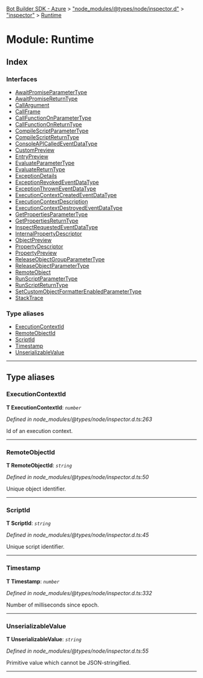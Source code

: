 [Bot Builder SDK - Azure](../README.md) > ["node_modules/@types/node/inspector.d"](../modules/_node_modules__types_node_inspector_d_.md) > ["inspector"](../modules/_node_modules__types_node_inspector_d_._inspector_.md) > [Runtime](../modules/_node_modules__types_node_inspector_d_._inspector_.runtime.md)



# Module: Runtime

## Index

### Interfaces

* [AwaitPromiseParameterType](../interfaces/_node_modules__types_node_inspector_d_._inspector_.runtime.awaitpromiseparametertype.md)
* [AwaitPromiseReturnType](../interfaces/_node_modules__types_node_inspector_d_._inspector_.runtime.awaitpromisereturntype.md)
* [CallArgument](../interfaces/_node_modules__types_node_inspector_d_._inspector_.runtime.callargument.md)
* [CallFrame](../interfaces/_node_modules__types_node_inspector_d_._inspector_.runtime.callframe.md)
* [CallFunctionOnParameterType](../interfaces/_node_modules__types_node_inspector_d_._inspector_.runtime.callfunctiononparametertype.md)
* [CallFunctionOnReturnType](../interfaces/_node_modules__types_node_inspector_d_._inspector_.runtime.callfunctiononreturntype.md)
* [CompileScriptParameterType](../interfaces/_node_modules__types_node_inspector_d_._inspector_.runtime.compilescriptparametertype.md)
* [CompileScriptReturnType](../interfaces/_node_modules__types_node_inspector_d_._inspector_.runtime.compilescriptreturntype.md)
* [ConsoleAPICalledEventDataType](../interfaces/_node_modules__types_node_inspector_d_._inspector_.runtime.consoleapicalledeventdatatype.md)
* [CustomPreview](../interfaces/_node_modules__types_node_inspector_d_._inspector_.runtime.custompreview.md)
* [EntryPreview](../interfaces/_node_modules__types_node_inspector_d_._inspector_.runtime.entrypreview.md)
* [EvaluateParameterType](../interfaces/_node_modules__types_node_inspector_d_._inspector_.runtime.evaluateparametertype.md)
* [EvaluateReturnType](../interfaces/_node_modules__types_node_inspector_d_._inspector_.runtime.evaluatereturntype.md)
* [ExceptionDetails](../interfaces/_node_modules__types_node_inspector_d_._inspector_.runtime.exceptiondetails.md)
* [ExceptionRevokedEventDataType](../interfaces/_node_modules__types_node_inspector_d_._inspector_.runtime.exceptionrevokedeventdatatype.md)
* [ExceptionThrownEventDataType](../interfaces/_node_modules__types_node_inspector_d_._inspector_.runtime.exceptionthrowneventdatatype.md)
* [ExecutionContextCreatedEventDataType](../interfaces/_node_modules__types_node_inspector_d_._inspector_.runtime.executioncontextcreatedeventdatatype.md)
* [ExecutionContextDescription](../interfaces/_node_modules__types_node_inspector_d_._inspector_.runtime.executioncontextdescription.md)
* [ExecutionContextDestroyedEventDataType](../interfaces/_node_modules__types_node_inspector_d_._inspector_.runtime.executioncontextdestroyedeventdatatype.md)
* [GetPropertiesParameterType](../interfaces/_node_modules__types_node_inspector_d_._inspector_.runtime.getpropertiesparametertype.md)
* [GetPropertiesReturnType](../interfaces/_node_modules__types_node_inspector_d_._inspector_.runtime.getpropertiesreturntype.md)
* [InspectRequestedEventDataType](../interfaces/_node_modules__types_node_inspector_d_._inspector_.runtime.inspectrequestedeventdatatype.md)
* [InternalPropertyDescriptor](../interfaces/_node_modules__types_node_inspector_d_._inspector_.runtime.internalpropertydescriptor.md)
* [ObjectPreview](../interfaces/_node_modules__types_node_inspector_d_._inspector_.runtime.objectpreview.md)
* [PropertyDescriptor](../interfaces/_node_modules__types_node_inspector_d_._inspector_.runtime.propertydescriptor.md)
* [PropertyPreview](../interfaces/_node_modules__types_node_inspector_d_._inspector_.runtime.propertypreview.md)
* [ReleaseObjectGroupParameterType](../interfaces/_node_modules__types_node_inspector_d_._inspector_.runtime.releaseobjectgroupparametertype.md)
* [ReleaseObjectParameterType](../interfaces/_node_modules__types_node_inspector_d_._inspector_.runtime.releaseobjectparametertype.md)
* [RemoteObject](../interfaces/_node_modules__types_node_inspector_d_._inspector_.runtime.remoteobject.md)
* [RunScriptParameterType](../interfaces/_node_modules__types_node_inspector_d_._inspector_.runtime.runscriptparametertype.md)
* [RunScriptReturnType](../interfaces/_node_modules__types_node_inspector_d_._inspector_.runtime.runscriptreturntype.md)
* [SetCustomObjectFormatterEnabledParameterType](../interfaces/_node_modules__types_node_inspector_d_._inspector_.runtime.setcustomobjectformatterenabledparametertype.md)
* [StackTrace](../interfaces/_node_modules__types_node_inspector_d_._inspector_.runtime.stacktrace.md)


### Type aliases

* [ExecutionContextId](_node_modules__types_node_inspector_d_._inspector_.runtime.md#executioncontextid)
* [RemoteObjectId](_node_modules__types_node_inspector_d_._inspector_.runtime.md#remoteobjectid)
* [ScriptId](_node_modules__types_node_inspector_d_._inspector_.runtime.md#scriptid)
* [Timestamp](_node_modules__types_node_inspector_d_._inspector_.runtime.md#timestamp)
* [UnserializableValue](_node_modules__types_node_inspector_d_._inspector_.runtime.md#unserializablevalue)



---
## Type aliases
<a id="executioncontextid"></a>

###  ExecutionContextId

**Τ ExecutionContextId**:  *`number`* 

*Defined in node_modules/@types/node/inspector.d.ts:263*



Id of an execution context.




___

<a id="remoteobjectid"></a>

###  RemoteObjectId

**Τ RemoteObjectId**:  *`string`* 

*Defined in node_modules/@types/node/inspector.d.ts:50*



Unique object identifier.




___

<a id="scriptid"></a>

###  ScriptId

**Τ ScriptId**:  *`string`* 

*Defined in node_modules/@types/node/inspector.d.ts:45*



Unique script identifier.




___

<a id="timestamp"></a>

###  Timestamp

**Τ Timestamp**:  *`number`* 

*Defined in node_modules/@types/node/inspector.d.ts:332*



Number of milliseconds since epoch.




___

<a id="unserializablevalue"></a>

###  UnserializableValue

**Τ UnserializableValue**:  *`string`* 

*Defined in node_modules/@types/node/inspector.d.ts:55*



Primitive value which cannot be JSON-stringified.




___


